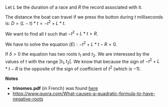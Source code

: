 Let $L$ be the duration of a race and $R$ the record associated with it.

The distance the boat can travel if we press the button during $t$ milliseconds is: $D = (L - t) * t = -t^2 + L*t$. 

We want to find all $t$ such that $-t^2 + L*t \gt R$.

We have to solve the equation $(E): -t^2 + L*t - R = 0$.

If $\delta \gt 0$ the equation has two roots $t_1$ and $t_2$. We are interessed by the values of $t$ with the range $]t_1, t_2[$.
We know that because the sign of $-t^2 + L*t - R$ is the opposite of the sign of coefficient of $t^2$ (which is $-1$).   

**Notes**

- **trinomes.pdf** (in French) was found [here](https://perso.math.univ-toulouse.fr/tlabopin/files/2014/01/Trin%C3%B4me2.pdf)
- https://www.quora.com/What-causes-a-quadratic-formula-to-have-negative-roots
